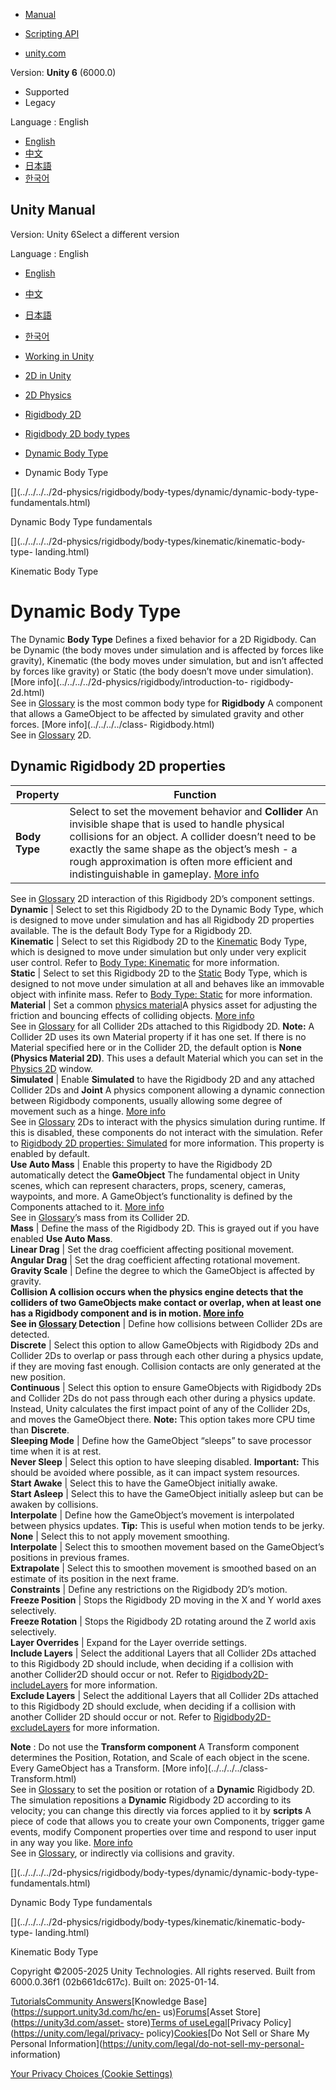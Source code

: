 [](https://docs.unity3d.com)

  * [Manual](../Manual/index.html)
  * [Scripting API](../ScriptReference/index.html)

  * [unity.com](https://unity.com/)

Version: **Unity 6** (6000.0)

  * Supported
  * Legacy

Language : English

  * [English](/Manual/2d-physics/rigidbody/body-types/dynamic/dynamic-body-type-reference.html)
  * [中文](/cn/current/Manual/2d-physics/rigidbody/body-types/dynamic/dynamic-body-type-reference.html)
  * [日本語](/ja/current/Manual/2d-physics/rigidbody/body-types/dynamic/dynamic-body-type-reference.html)
  * [한국어](/kr/current/Manual/2d-physics/rigidbody/body-types/dynamic/dynamic-body-type-reference.html)

[](https://docs.unity3d.com)

## Unity Manual

Version: Unity 6Select a different version

Language : English

  * [English](/Manual/2d-physics/rigidbody/body-types/dynamic/dynamic-body-type-reference.html)
  * [中文](/cn/current/Manual/2d-physics/rigidbody/body-types/dynamic/dynamic-body-type-reference.html)
  * [日本語](/ja/current/Manual/2d-physics/rigidbody/body-types/dynamic/dynamic-body-type-reference.html)
  * [한국어](/kr/current/Manual/2d-physics/rigidbody/body-types/dynamic/dynamic-body-type-reference.html)

  * [Working in Unity](../../../../working-in-unity.html)
  * [2D in Unity](../../../../Unity2D.html)
  * [2D Physics](../../../../2d-physics/2d-physics.html)
  * [Rigidbody 2D](../../../../2d-physics/rigidbody/rigidbody-2d-landing.html)
  * [Rigidbody 2D body types](../../../../2d-physics/rigidbody/body-types/rigidbody-2d-body-types-landing.html)
  * [Dynamic Body Type](../../../../2d-physics/rigidbody/body-types/dynamic/dynamic-body-type-landing.html)
  * Dynamic Body Type

[](../../../../2d-physics/rigidbody/body-types/dynamic/dynamic-body-type-
fundamentals.html)

Dynamic Body Type fundamentals

[](../../../../2d-physics/rigidbody/body-types/kinematic/kinematic-body-type-
landing.html)

Kinematic Body Type

# Dynamic Body Type

The Dynamic **Body Type** Defines a fixed behavior for a 2D Rigidbody. Can be
Dynamic (the body moves under simulation and is affected by forces like
gravity), Kinematic (the body moves under simulation, but and isn’t affected
by forces like gravity) or Static (the body doesn’t move under simulation).
[More info](../../../../2d-physics/rigidbody/introduction-to-
rigidbody-2d.html)  
See in [Glossary](../../../../Glossary.html#BodyType) is the most common body
type for **Rigidbody** A component that allows a GameObject to be affected by
simulated gravity and other forces. [More info](../../../../class-
Rigidbody.html)  
See in [Glossary](../../../../Glossary.html#Rigidbody) 2D.

## Dynamic Rigidbody 2D properties

**Property** | **Function**  
---|---  
**Body Type** | Select to set the movement behavior and **Collider** An invisible shape that is used to handle physical collisions for an object. A collider doesn’t need to be exactly the same shape as the object’s mesh - a rough approximation is often more efficient and indistinguishable in gameplay. [More info](../../../../CollidersOverview.html)  
See in [Glossary](../../../../Glossary.html#Collider) 2D interaction of this
Rigidbody 2D’s component settings.  
**Dynamic** | Select to set this Rigidbody 2D to the Dynamic Body Type, which is designed to move under simulation and has all Rigidbody 2D properties available. The is the default Body Type for a Rigidbody 2D.  
**Kinematic** | Select to set this Rigidbody 2D to the [Kinematic](../kinematic/kinematic-body-type-reference.html) Body Type, which is designed to move under simulation but only under very explicit user control. Refer to [Body Type: Kinematic](../kinematic/kinematic-body-type-reference.html) for more information.  
**Static** | Select to set this Rigidbody 2D to the [Static](../static/static-body-type-reference.html) Body Type, which is designed to not move under simulation at all and behaves like an immovable object with infinite mass. Refer to [Body Type: Static](../static/static-body-type-reference.html) for more information.  
**Material** | Set a common [physics material](../../../physics-material-2d-reference.html)A physics asset for adjusting the friction and bouncing effects of colliding objects. [More info](../../../../class-PhysicsMaterial.html)  
See in [Glossary](../../../../Glossary.html#PhysicsMaterial) for all Collider
2Ds attached to this Rigidbody 2D. **Note:** A Collider 2D uses its own
Material property if it has one set. If there is no Material specified here or
in the Collider 2D, the default option is **None (Physics Material 2D)**. This
uses a default Material which you can set in the [Physics
2D](../../../../class-Physics2DManager.html) window.  
**Simulated** | Enable **Simulated** to have the Rigidbody 2D and any attached Collider 2Ds and **Joint** A physics component allowing a dynamic connection between Rigidbody components, usually allowing some degree of movement such as a hinge. [More info](../../../../Joints.html)  
See in [Glossary](../../../../Glossary.html#joint) 2Ds to interact with the
physics simulation during runtime. If this is disabled, these components do
not interact with the simulation. Refer to [Rigidbody 2D properties:
Simulated](../../rigidbody-2d-simulated-property.html) for more information.
This property is enabled by default.  
**Use Auto Mass** | Enable this property to have the Rigidbody 2D automatically detect the **GameObject** The fundamental object in Unity scenes, which can represent characters, props, scenery, cameras, waypoints, and more. A GameObject’s functionality is defined by the Components attached to it. [More info](../../../../class-GameObject.html)  
See in [Glossary](../../../../Glossary.html#GameObject)’s mass from its
Collider 2D.  
**Mass** | Define the mass of the Rigidbody 2D. This is grayed out if you have enabled **Use Auto Mass**.  
**Linear Drag** | Set the drag coefficient affecting positional movement.  
**Angular Drag** | Set the drag coefficient affecting rotational movement.  
**Gravity Scale** | Define the degree to which the GameObject is affected by gravity.  
****Collision** A collision occurs when the physics engine detects that the
colliders of two GameObjects make contact or overlap, when at least one has a
Rigidbody component and is in motion. [More
info](../../../../CollidersOverview.html)  
See in [Glossary](../../../../Glossary.html#Collision) Detection** | Define how collisions between Collider 2Ds are detected.  
**Discrete** | Select this option to allow GameObjects with Rigidbody 2Ds and Collider 2Ds to overlap or pass through each other during a physics update, if they are moving fast enough. Collision contacts are only generated at the new position.  
**Continuous** | Select this option to ensure GameObjects with Rigidbody 2Ds and Collider 2Ds do not pass through each other during a physics update. Instead, Unity calculates the first impact point of any of the Collider 2Ds, and moves the GameObject there. **Note:** This option takes more CPU time than **Discrete**.  
**Sleeping Mode** | Define how the GameObject “sleeps” to save processor time when it is at rest.  
**Never Sleep** | Select this option to have sleeping disabled. **Important:** This should be avoided where possible, as it can impact system resources.  
**Start Awake** | Select this to have the GameObject initially awake.  
**Start Asleep** | Select this to have the GameObject initially asleep but can be awaken by collisions.  
**Interpolate** | Define how the GameObject’s movement is interpolated between physics updates. **Tip:** This is useful when motion tends to be jerky.  
**None** | Select this to not apply movement smoothing.  
**Interpolate** | Select this to smoothen movement based on the GameObject’s positions in previous frames.  
**Extrapolate** | Select this to smoothen movement is smoothed based on an estimate of its position in the next frame.  
**Constraints** | Define any restrictions on the Rigidbody 2D’s motion.  
**Freeze Position** | Stops the Rigidbody 2D moving in the X and Y world axes selectively.  
**Freeze Rotation** | Stops the Rigidbody 2D rotating around the Z world axis selectively.  
**Layer Overrides** | Expand for the Layer override settings.  
**Include Layers** | Select the additional Layers that all Collider 2Ds attached to this Rigidbody 2D should include, when deciding if a collision with another Collider2D should occur or not. Refer to [Rigidbody2D-includeLayers](../../../../../ScriptReference/Rigidbody2D-includeLayers.html) for more information.  
**Exclude Layers** | Select the additional Layers that all Collider 2Ds attached to this Rigidbody 2D should exclude, when deciding if a collision with another Collider 2D should occur or not. Refer to [Rigidbody2D-excludeLayers](../../../../../ScriptReference/Rigidbody2D-excludeLayers.html) for more information.  
  
**Note** : Do not use the **Transform component** A Transform component
determines the Position, Rotation, and Scale of each object in the scene.
Every GameObject has a Transform. [More info](../../../../class-
Transform.html)  
See in [Glossary](../../../../Glossary.html#TransformComponent) to set the
position or rotation of a **Dynamic** Rigidbody 2D. The simulation repositions
a **Dynamic** Rigidbody 2D according to its velocity; you can change this
directly via forces applied to it by **scripts** A piece of code that allows
you to create your own Components, trigger game events, modify Component
properties over time and respond to user input in any way you like. [More
info](../../../../creating-scripts.html)  
See in [Glossary](../../../../Glossary.html#Scripts), or indirectly via
collisions and gravity.

[](../../../../2d-physics/rigidbody/body-types/dynamic/dynamic-body-type-
fundamentals.html)

Dynamic Body Type fundamentals

[](../../../../2d-physics/rigidbody/body-types/kinematic/kinematic-body-type-
landing.html)

Kinematic Body Type

Copyright ©2005-2025 Unity Technologies. All rights reserved. Built from
6000.0.36f1 (02b661dc617c). Built on: 2025-01-14.

[Tutorials](https://learn.unity.com/)[Community
Answers](https://answers.unity3d.com)[Knowledge
Base](https://support.unity3d.com/hc/en-
us)[Forums](https://forum.unity3d.com)[Asset Store](https://unity3d.com/asset-
store)[Terms of
use](https://docs.unity3d.com/Manual/TermsOfUse.html)[Legal](https://unity.com/legal)[Privacy
Policy](https://unity.com/legal/privacy-
policy)[Cookies](https://unity.com/legal/cookie-policy)[Do Not Sell or Share
My Personal Information](https://unity.com/legal/do-not-sell-my-personal-
information)

[Your Privacy Choices (Cookie Settings)](javascript:void\(0\);)

